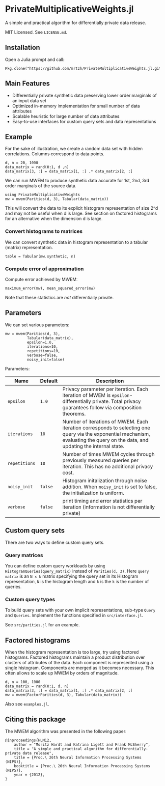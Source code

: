 # PrivateMultiplicativeWeights.jl

A simple and practical algorithm for differentially private data release.

MIT Licensed. See `LICENSE.md`.

## Installation

Open a Julia prompt and call: 
```
Pkg.clone("https://github.com/mrtzh/PrivateMultiplicativeWeights.jl.git")
```

## Main Features

* Differentially private synthetic data preserving lower order marginals of an input data set
* Optimized in-memory implementation for small number of data attributes
* Scalable heuristic for large number of data attributes
* Easy-to-use interfaces for custom query sets and data representations

## Example
For the sake of illustration, we create a random data set with hidden correlations. Columns correspond to data points.
```
d, n = 20, 1000
data_matrix = rand(0:1, d ,n)
data_matrix[3, :] = data_matrix[1, :] .* data_matrix[2, :]
```

We can run MWEM to produce synthetic data accurate for 1st, 2nd, 3rd order marginals of the source data.
```
using PrivateMultiplicativeWeights
mw = mwem(Parities(d, 3), Tabular(data_matrix))
```
This will convert the data to its explicit histogram representation of size 2^d
and may not be useful when d is large. See section on factored histograms
for an alternative when the dimension d is large.

### Convert histograms to matrices

We can convert synthetic data in histogram representation to a tabular 
(matrix) representation.
```
table = Tabular(mw.synthetic, n)
```

### Compute error of approximation
Compute error achieved by MWEM:
```
maximum_error(mw), mean_squared_error(mw)
```
Note that these statistics are *not* differentially private.

## Parameters

We can set various parameters:
```
mw = mwem(Parities(d, 3),
          Tabular(data_matrix),
          epsilon=1.0,
          iterations=10,
          repetitions=10,
          verbose=false,
          noisy_init=false)
```
Parameters:

| Name | Default | Description |
| ---- | ------- | ----------- |
| `epsilon` | `1.0` | Privacy parameter per iteration. Each iteration of MWEM is `epsilon`-differentially private. Total privacy guarantees follow via composition theorems. |
| `iterations` | `10` | Number of iterations of MWEM. Each iteration corresponds to selecting one query via the exponential mechanism, evaluating the query on the data, and updating the internal state. |
| `repetitions`| `10` | Number of times MWEM cycles through previously measured queries per iteration. This has no additional privacy cost. |
| `noisy_init` | `false` | Histogram initalization through noise addition. When `noisy_init` is set to false, the initialization is uniform. |
| `verbose` | `false` | print timing and error statistics per iteration (information is not differentially private)


## Custom query sets

There are two ways to define custom query sets.

### Query matrices

You can define custom query workloads by using `HistogramQueries(query_matrix)`
instead of `Parities(d, 3)`. Here `query matrix` is an `N x k` matrix specifying
the query set in its Histogram representation, `N` is the histogram length and
`k` is the `k` is the number of queries.

### Custom query types

To build query sets with your own implicit representations, sub-type
`Query` and `Queries`. Implement the functions specified in `src/interface.jl`.

See `src/parities.jl` for an example.

## Factored histograms
When the histogram representation is too large, try using factored histograms.
Factored histograms maintain a product distribution over clusters of attributes
of the data. Each component is represented using a single histogram. Components
are merged as it becomes necessary. This often allows to scale up MWEM by orders
of magnitude.  
```
d, n = 100, 1000
data_matrix = rand(0:1, d, n)
data_matrix[3, :] = data_matrix[1, :] .* data_matrix[2, :]
mw = mwem(FactorParities(d, 3), Tabular(data_matrix))
```

Also see `examples.jl`.

## Citing this package

The MWEM algorithm was presented in the following paper:
```
@inproceedings{HLM12,
	author = "Moritz Hardt and Katrina Ligett and Frank McSherry",
	title = "A simple and practical algorithm for differentially-private data release",
    title = {Proc.\ 26th Neural Information Processing Systems (NIPS)},
    booktitle = {Proc.\ 26th Neural Information Processing Systems (NIPS)},
    year = {2012},
}
```
